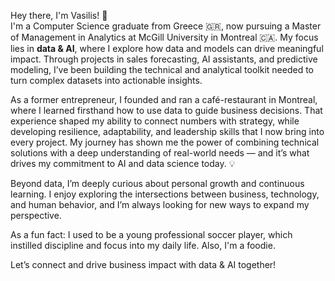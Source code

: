 Hey there, I'm Vasilis! 👋  
I'm a Computer Science graduate from Greece 🇬🇷, now pursuing a Master of Management in Analytics at McGill University in Montreal 🇨🇦. 
My focus lies in **data & AI**, where I explore how data and models can drive meaningful impact. 
Through projects in sales forecasting, AI assistants, and predictive modeling, 
I’ve been building the technical and analytical toolkit needed to turn complex datasets into actionable insights.

As a former entrepreneur, I founded and ran a café-restaurant in Montreal, where I learned firsthand how to use data to guide business decisions.
That experience shaped my ability to connect numbers with strategy, while developing resilience, adaptability, and leadership skills that I now bring into every project. 
My journey has shown me the power of combining technical solutions with a deep understanding of real-world needs — and it’s what drives my commitment to AI and data science today. 💡

Beyond data, I’m deeply curious about personal growth and continuous learning.
I enjoy exploring the intersections between business, technology, and human behavior, and I’m always looking for new ways to expand my perspective.  

As a fun fact: I used to be a young professional soccer player, which instilled discipline and focus into my daily life. Also, I'm a foodie.

Let’s connect and drive business impact with data & AI together! 
